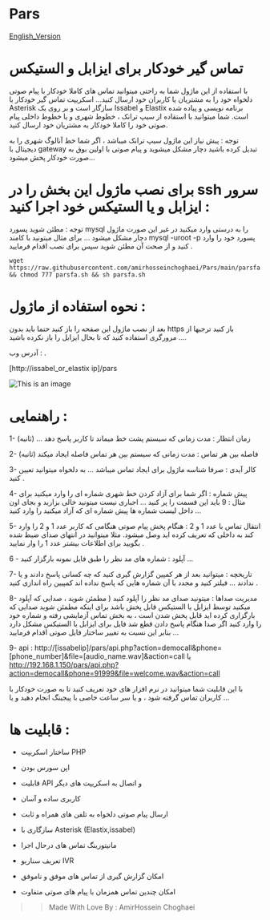# Pars

 [ English_Version ](https://github.com/amirhosseinchoghaei/Pars#readme)

# تماس گیر خودکار برای ایزابل و الستیکس 

با استفاده از این ماژول شما به راحتی میتوانید تماس های کاملا خودکار با پیام صوتی دلخواه خود را به مشتریان یا کاربران خود ارسال کنید...
اسکریپت تماس گیر خودکار با Asterisk سازگار است و بر روی یک Issabel و Elastix برنامه نویسی و پیاده شده است.
شما میتوانید با استقاده از سیپ ترانک ، خطوط شهری و یا خطوط داخلی پیام صوتی خود را کاملا خودکار به مشتریان خود ارسال کنید.

توجه : پیش نیاز این ماژول سیپ ترانک میباشد ، اگر شما خط آنالوگ شهری را به دیجیتال با gateway تبدیل کرده باشید دچار مشکل میشوید و پیام صوتی با اولین بوق به صورت خودکار پخش میشود...







# برای نصب ماژول این بخش را در ssh سرور ایزابل و یا الستیکس خود اجرا کنید :

توجه : مطئن شوید پسورد mysql را به درستی وارد میکنید در غیر این صورت ماژول دچار مشکل میشود ...
برای مثال میتونید با کامند mysql -uroot -p پسورد خود را وارد کنید و از صحت آن مطئن شوید سپس برای نصب اقدام فرمایید .


```
wget https://raw.githubusercontent.com/amirhosseinchoghaei/Pars/main/parsfa.sh && chmod 777 parsfa.sh && sh parsfa.sh

```

# نحوه استفاده از ماژول :

بعد از نصب ماژول این صفحه را باز کنید حتما باید بدون https باز کنید ترجیها از مرورگری استفاده کنید که تا بحال ایزابل را باز نکرده باشید ....

آدرس وب :
.

[http://issabel_or_elastix ip]/pars

![This is an image](https://pars-space.ir/wp-content/uploads/2022/01/%D8%A7%D8%B1%D8%B3%D8%A7%D9%84-%D9%BE%DB%8C%D8%A7%D9%85-%D8%B5%D9%88%D8%AA%DB%8C-%D8%AE%D9%88%D8%AF%DA%A9%D8%A7%D8%B1-%D8%A7%DB%8C%D8%B2%D8%A7%D8%A8%D9%84-%D9%88-%D8%A7%D9%84%D8%B3%D8%AA%DB%8C%DA%A9%D8%B311111111111-1498x1536.jpg)

# راهنمایی :

1- زمان انتظار : مدت زمانی که سیستم پشت خط میماند تا کاربر پاسخ دهد ... (ثانیه)

2- فاصله بین هر تماس : مدت زمانی که سیستم بین هر تماس فاصله ایجاد میکند (ثانیه)

3- کالر آیدی : صرفا شناسه ماژول برای ایجاد تماس میباشد ... به دلخواه میتوانید تعیین کنید .

4- پیش شماره : اگر شما برای آزاد کردن خط شهری شماره ای را وارد میکنید برای مثال : 9 باید این قسمت را پر کنید ... اجباری نیست میتونید خالی بزارید و بجای اون داخل لیست شماره ها پیش شماره ای که آزاد میکنید را وارد کنید ...

5- انتقال تماس با عدد 1 و 2 : هنگام پخش پیام صوتی هنگامی که کاربر عدد 1 و 2 را وارد کند به داخلی که تعریف کرده اید وصل میشود. مثلا میتوانید در انتهای صدای ضیط شده بگویید برای اطلاعات بیشتر عدد 1 را وار نمایید .

6 - آپلود : شماره های مد نظر را طبق فایل نمونه بارگزار کنید ...

7- تاریخچه : میتوانید بعد از هر کمپین گزارش گیری کنید که چه کسانی پاسخ دادند و یا ندادند ... فیلتر کنید و مجدد با آن شماره هایی که پاسخ نداده اند کمپیین راه اندازی کنید .

8- مدیریت صداها : میتونید صدای مد نظر را آپلود کنید ( مطمئن شوید ، صدایی که آپلود میکنید توسط ایزابل یا الستیکس قابل پخش باشد برای اینکه مطمئن شوید صدایی که بارگزاری کرده اید قابل پخش شدن است ، به بخش تماس آزمایشی رفته و شماره خود را وارد کنید اگر صدا هنگام پاسخ دادن قطع شد فایل برای ایزابل یا الستیکس مشکل دارد بنابر این نسبت به تغییر ساختار فایل صوتی اقدام فرمایید ...


9- api : http://[issabelip]/pars/api.php?action=democall&phone=[phone_number]&file=[audio_name.wav]&action=call  یا 
http://192.168.1.150/pars/api.php?action=democall&phone=91999&file=welcome.wav&action=call

با این قابلیت شما میتوانید در نرم افزار های خود تعریف کنید تا به صورت خودکار با کاربران تماس گرفته شود ، و یا سر ساعت خاصی با پیجینگ انجام دهید و یا ...


# قابلیت ها :

- ساختار اسکریپت PHP

- اپن سورس بودن

- قابلیت API و اتصال به اسکریپت های دیگر

- کاربری ساده و آسان

- ارسال پیام صوتی دلخواه به تلفن های همراه و ثابت

- سازگاری با Asterisk (Elastix,issabel)
 
- مانیتورینگ تماس های درحال اجرا

- تعریف سناریو IVR

- امکان گزارش گیری از تماس های موفق و ناموفق

- امکان چندین تماس همزمان با پیام های صوتی متفاوت
>> Made With Love By : AmirHossein Choghaei
